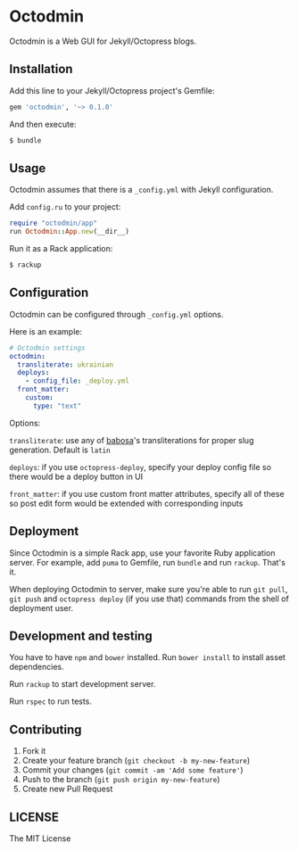 # Octodmin

Octodmin is a Web GUI for Jekyll/Octopress blogs.

## Installation

Add this line to your Jekyll/Octopress project's Gemfile:

```ruby
gem 'octodmin', '~> 0.1.0'
```

And then execute:

```bash
$ bundle
```

## Usage

Octodmin assumes that there is a `_config.yml` with Jekyll
configuration.

Add `config.ru` to your project:

```ruby
require "octodmin/app"
run Octodmin::App.new(__dir__)
```

Run it as a Rack application:

```bash
$ rackup
```

## Configuration

Octodmin can be configured through `_config.yml` options.

Here is an example:

```yaml
# Octodmin settings
octodmin:
  transliterate: ukrainian
  deploys:
    - config_file: _deploy.yml
  front_matter:
    custom:
      type: "text"
```

Options:

`transliterate`: use any of [babosa](https://github.com/norman/babosa#locale-sensitive-transliteration-with-support-for-many-languages)'s
transliterations for proper slug generation. Default is `latin`

`deploys`: if you use `octopress-deploy`, specify your deploy config
file so there would be a deploy button in UI

`front_matter`: if you use custom front matter attributes, specify all
of these so post edit form would be extended with corresponding inputs

## Deployment

Since Octodmin is a simple Rack app, use your favorite Ruby
application server.
For example, add `puma` to Gemfile, run `bundle` and run `rackup`.
That's it.

When deploying Octodmin to server, make sure you're able to run
`git pull`, `git push` and `octopress deploy` (if you use that)
commands from the shell of deployment user.

## Development and testing

You have to have `npm` and `bower` installed. Run `bower install` to
install asset dependencies.

Run `rackup` to start development server.

Run `rspec` to run tests.

## Contributing

1. Fork it
2. Create your feature branch (`git checkout -b my-new-feature`)
3. Commit your changes (`git commit -am 'Add some feature'`)
4. Push to the branch (`git push origin my-new-feature`)
5. Create new Pull Request

## LICENSE

The MIT License
